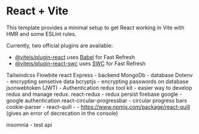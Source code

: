 # React + Vite

This template provides a minimal setup to get React working in Vite with HMR and some ESLint rules.

Currently, two official plugins are available:

- [@vitejs/plugin-react](https://github.com/vitejs/vite-plugin-react/blob/main/packages/plugin-react/README.md) uses [Babel](https://babeljs.io/) for Fast Refresh
- [@vitejs/plugin-react-swc](https://github.com/vitejs/vite-plugin-react-swc) uses [SWC](https://swc.rs/) for Fast Refresh

Tailwindcss
Flowbite react
Express - backend
MongoDb - database
Dotenv - encrypting sensetive data
bcryptjs - encrypting passwords on database
jsonwebtoken (JWT) - Authentication
redux tool kit - easier way to develop redux and manage redux.
react-redux -
redux persist
firebase google - google authentication
react-circular-progressbar - circular progress bars
cookie-parser -
react-quill - - https://www.npmjs.com/package/react-quill (gives an error of decrecation in the console)

insomnia - test api
